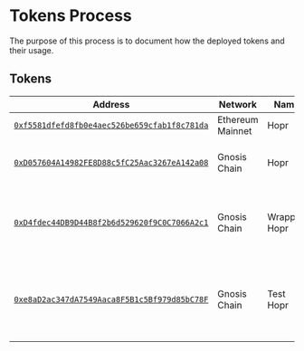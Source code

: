 # Tokens Process

The purpose of this process is to document how the deployed tokens and their
usage.

## Tokens

| Address                                                   | Network          | Name         | Symbol | Description                                                           |
| --------------------------------------------------------- | ---------------- | ------------ | ------ | --------------------------------------------------------------------- |
| [`0xf5581dfefd8fb0e4aec526be659cfab1f8c781da`][es_hopr]   | Ethereum Mainnet | Hopr         | Hopr   | Main token.                                                           |
| [`0xD057604A14982FE8D88c5fC25Aac3267eA142a08`][bs_xhopr]  | Gnosis Chain     | Hopr         | xHopr  | Bridged token from Ethereum Mainnet.                                  |
| [`0xD4fdec44DB9D44B8f2b6d529620f9C0C7066A2c1`][bs_wxhopr] | Gnosis Chain     | Wrapped Hopr | wxHopr | ERC777 version of xHopr. E.g. used in staking rewards.                |
| [`0xe8aD2ac347dA7549Aaca8F5B1c5Bf979d85bC78F`][bs_txhopr] | Gnosis Chain     | Test Hopr    | txHopr | Used for integration testing by vbarious systems. Minted as required. |

[es_hopr]: https://etherscan.io/token/0xf5581dfefd8fb0e4aec526be659cfab1f8c781da
[bs_txhopr]: https://blockscout.com/xdai/mainnet/address/0xe8aD2ac347dA7549Aaca8F5B1c5Bf979d85bC78F
[bs_wxhopr]: https://blockscout.com/xdai/mainnet/address/0xD4fdec44DB9D44B8f2b6d529620f9C0C7066A2c1
[bs_xhopr]: https://blockscout.com/xdai/mainnet/address/0xD057604A14982FE8D88c5fC25Aac3267eA142a08
